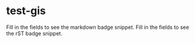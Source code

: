 # test-gis

Fill in the fields to see the markdown badge snippet.
Fill in the fields to see the rST badge snippet.
